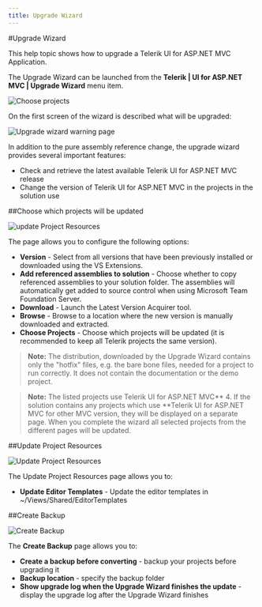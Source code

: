 ```yaml
---
title: Upgrade Wizard
---
```


#Upgrade Wizard

This help topic shows how to upgrade a Telerik UI for ASP.NET MVC Application.

The Upgrade Wizard can be launched from the **Telerik | UI for ASP.NET MVC | Upgrade Wizard** menu item.

![Choose projects](/aspnet-mvc/vs-integration/images/upgrade_menu.png)

On the first screen of the wizard is described what will be upgraded:

![Upgrade wizard warning page](/aspnet-mvc/vs-integration/images/upgrade_warning.png)

In addition to the pure assembly reference change, the upgrade wizard provides several important features:
- Check and retrieve the latest available Telerik UI for ASP.NET MVC release
- Change the version of Telerik UI for ASP.NET MVC in the projects in the solution use

##Choose which projects will be updated

![update Project Resources](/aspnet-mvc/vs-integration/images/upgrade1.png)

The page allows you to configure the following options:

- **Version** - Select from all versions that have been previously installed or downloaded using the VS Extensions.
- **Add referenced assemblies to solution** - Choose whether to copy referenced assemblies to your solution folder. The assemblies will automatically get added to source control when using Microsoft Team Foundation Server.
- **Download** - Launch the Latest Version Acquirer tool.
- **Browse** - Browse to a location where the new version is manually downloaded and extracted.
- **Choose Projects** - Choose which projects will be updated (it is recommended to keep all Telerik projects the same version).

> **Note:**
The distribution, downloaded by the Upgrade Wizard contains only the "hotfix" files, e.g. the bare bone files, needed for a project to run correctly. It does not contain the documentation or the demo project.

> **Note:**
The listed projects use Telerik UI for ASP.NET MVC** 4. If the solution contains any projects which use **Telerik UI for ASP.NET MVC for other MVC version, they will be displayed on a separate page. When you complete the wizard all selected projects from the different pages will be updated.

##Update Project Resources

![Update Project Resources](/aspnet-mvc/vs-integration/images/upgrade2.png)

The Update Project Resources page allows you to:

- **Update Editor Templates** - Update the editor templates in ~/Views/Shared/EditorTemplates

##Create Backup

![Create Backup](/aspnet-mvc/vs-integration/images/upgrade3.png)

The **Create Backup** page allows you to:

- **Create a backup before converting** - backup your projects before upgrading it
- **Backup location** - specify the backup folder
- **Show upgrade log when the Upgrade Wizard finishes the update** - display the upgrade log after the Upgrade Wizard finishes
